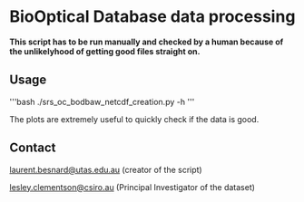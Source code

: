 # BioOptical Database data processing

__This script has to be run manually and checked by a human because of the unlikelyhood of getting good files straight on.__

## Usage

'''bash
./srs_oc_bodbaw_netcdf_creation.py -h
'''

The plots are extremely useful to quickly check if the data is good.

## Contact
laurent.besnard@utas.edu.au (creator of the script)

lesley.clementson@csiro.au  (Principal Investigator of the dataset)


